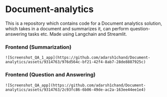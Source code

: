 # Document-analytics
This is a repository which contains code for a Document analytics solution, which takes in a document and summarizes it, can perform question-answering tasks etc. Made using Langchain and Streamlit.
### Frontend (Summarization)
    ![Screenshot_QA_1_app](https://github.com/adarsh1chand/Document-analytics/assets/9314763/976d564c-bf21-42f4-8ab7-28de8887925c)
### Frontend (Question and Answering)
    ![Screenshot_QA_app](https://github.com/adarsh1chand/Document-analytics/assets/9314763/2c93fc86-6b06-49de-ac2a-163ee44ee1e4)
